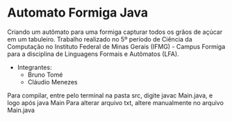 # Automato Formiga Java

Criando um autômato para uma formiga capturar todos os grãos de açúcar em um tabuleiro. Trabalho realizado no 5º período de Ciência da Computação no Instituto Federal de Minas Gerais (IFMG) - Campus Formiga para a disciplina de Linguagens Formais e Autômatos (LFA).

- Integrantes:
	- Bruno Tomé
	- Cláudio Menezes

Para compilar, entre pelo terminal na pasta src, digite javac Main.java, e logo após java Main
Para alterar arquivo txt, altere manualmente no arquivo Main.java
